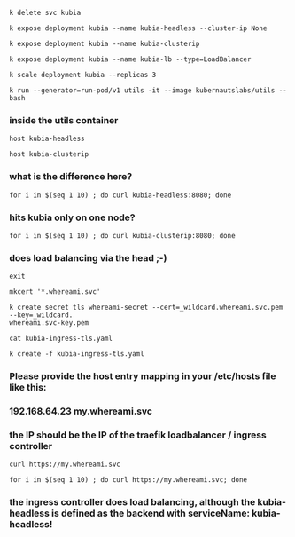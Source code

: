 ```
k delete svc kubia
```

```
k expose deployment kubia --name kubia-headless --cluster-ip None
```

```
k expose deployment kubia --name kubia-clusterip
```

```
k expose deployment kubia --name kubia-lb --type=LoadBalancer
```

```
k scale deployment kubia --replicas 3
```

```
k run --generator=run-pod/v1 utils -it --image kubernautslabs/utils -- bash
```


### inside the utils container

```
host kubia-headless
```

```
host kubia-clusterip
```


### what is the difference here?

```
for i in $(seq 1 10) ; do curl kubia-headless:8080; done
```

### hits kubia only on one node? 

```
for i in $(seq 1 10) ; do curl kubia-clusterip:8080; done
```

### does load balancing via the head ;-)

```
exit
```

```
mkcert '*.whereami.svc'
```
```
k create secret tls whereami-secret --cert=_wildcard.whereami.svc.pem --key=_wildcard.
whereami.svc-key.pem
```

```
cat kubia-ingress-tls.yaml
```

```
k create -f kubia-ingress-tls.yaml
```

### Please provide the host entry mapping in your /etc/hosts file like this:


### 192.168.64.23 my.whereami.svc

### the IP should be the IP of the traefik loadbalancer / ingress controller

```
curl https://my.whereami.svc
```

```
for i in $(seq 1 10) ; do curl https://my.whereami.svc; done
```

### the ingress controller does load balancing, although the kubia-headless is defined as the backend with serviceName: kubia-headless!
